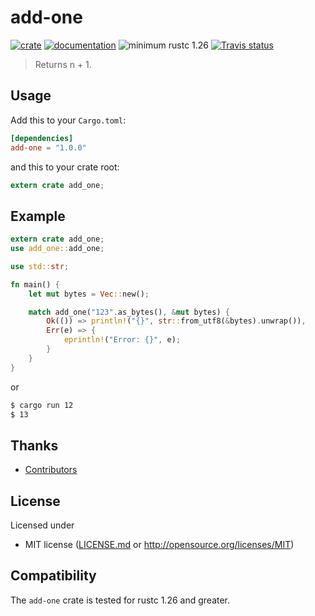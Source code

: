 # add-one

[![crate](https://img.shields.io/badge/crates.io-1.0-orange.svg)](https://crates.io/crates/add-one)
[![documentation](https://img.shields.io/badge/docs-1.0-blue.svg)](https://docs.rs/add-one)
![minimum rustc 1.26](https://img.shields.io/badge/rustc-%2B1.26-red.svg)
[![Travis status](https://travis-ci.org/o2sh/add-one.svg?branch=master)](https://travis-ci.org/o2sh/add-one)


> Returns n + 1.

## Usage

Add this to your `Cargo.toml`:

```toml
[dependencies]
add-one = "1.0.0"
```

and this to your crate root:

```rust
extern crate add_one;
```

## Example

```rust
extern crate add_one;
use add_one::add_one;

use std::str;

fn main() {
    let mut bytes = Vec::new();

    match add_one("123".as_bytes(), &mut bytes) {
        Ok(()) => println!("{}", str::from_utf8(&bytes).unwrap()),
        Err(e) => {
            eprintln!("Error: {}", e);
        }
    }
}
```

or 

```sh
$ cargo run 12
$ 13
```
## Thanks

- [Contributors](https://github.com/o2sh/add-one/contributors)

## License

Licensed under

 * MIT license ([LICENSE.md](LICENSE.md) or http://opensource.org/licenses/MIT)

## Compatibility

The `add-one` crate is tested for rustc 1.26 and greater.
